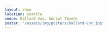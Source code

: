 ```yaml
---
layout: show
location: Seattle
venue: Ballard Vox, Sunset Tavern
poster: '/assets/img/posters/ballard-vox.jpg'
---
```


